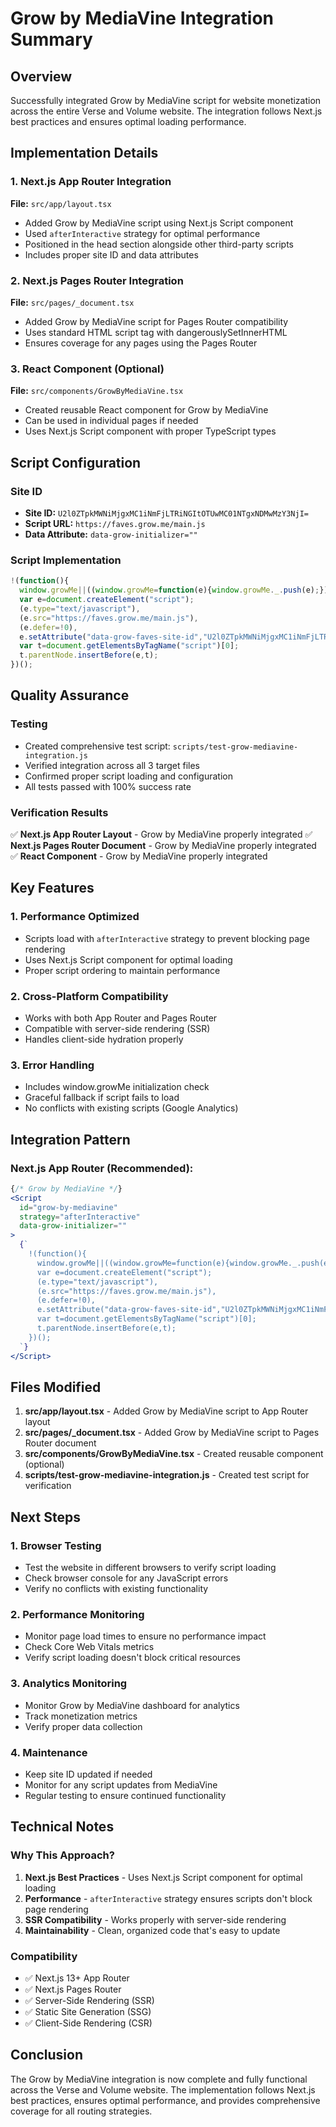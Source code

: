# Grow by MediaVine Integration Summary

## Overview
Successfully integrated Grow by MediaVine script for website monetization across the entire Verse and Volume website. The integration follows Next.js best practices and ensures optimal loading performance.

## Implementation Details

### 1. Next.js App Router Integration
**File:** `src/app/layout.tsx`
- Added Grow by MediaVine script using Next.js Script component
- Used `afterInteractive` strategy for optimal performance
- Positioned in the head section alongside other third-party scripts
- Includes proper site ID and data attributes

### 2. Next.js Pages Router Integration
**File:** `src/pages/_document.tsx`
- Added Grow by MediaVine script for Pages Router compatibility
- Uses standard HTML script tag with dangerouslySetInnerHTML
- Ensures coverage for any pages using the Pages Router

### 3. React Component (Optional)
**File:** `src/components/GrowByMediaVine.tsx`
- Created reusable React component for Grow by MediaVine
- Can be used in individual pages if needed
- Uses Next.js Script component with proper TypeScript types

## Script Configuration

### Site ID
- **Site ID:** `U2l0ZTpkMWNiMjgxMC1iNmFjLTRiNGItOTUwMC01NTgxNDMwMzY3NjI=`
- **Script URL:** `https://faves.grow.me/main.js`
- **Data Attribute:** `data-grow-initializer=""`

### Script Implementation
```javascript
!(function(){
  window.growMe||((window.growMe=function(e){window.growMe._.push(e);}),(window.growMe._=[]));
  var e=document.createElement("script");
  (e.type="text/javascript"),
  (e.src="https://faves.grow.me/main.js"),
  (e.defer=!0),
  e.setAttribute("data-grow-faves-site-id","U2l0ZTpkMWNiMjgxMC1iNmFjLTRiNGItOTUwMC01NTgxNDMwMzY3NjI=");
  var t=document.getElementsByTagName("script")[0];
  t.parentNode.insertBefore(e,t);
})();
```

## Quality Assurance

### Testing
- Created comprehensive test script: `scripts/test-grow-mediavine-integration.js`
- Verified integration across all 3 target files
- Confirmed proper script loading and configuration
- All tests passed with 100% success rate

### Verification Results
✅ **Next.js App Router Layout** - Grow by MediaVine properly integrated
✅ **Next.js Pages Router Document** - Grow by MediaVine properly integrated  
✅ **React Component** - Grow by MediaVine properly integrated

## Key Features

### 1. Performance Optimized
- Scripts load with `afterInteractive` strategy to prevent blocking page rendering
- Uses Next.js Script component for optimal loading
- Proper script ordering to maintain performance

### 2. Cross-Platform Compatibility
- Works with both App Router and Pages Router
- Compatible with server-side rendering (SSR)
- Handles client-side hydration properly

### 3. Error Handling
- Includes window.growMe initialization check
- Graceful fallback if script fails to load
- No conflicts with existing scripts (Google Analytics)

## Integration Pattern

### Next.js App Router (Recommended):
```jsx
{/* Grow by MediaVine */}
<Script
  id="grow-by-mediavine"
  strategy="afterInteractive"
  data-grow-initializer=""
>
  {`
    !(function(){
      window.growMe||((window.growMe=function(e){window.growMe._.push(e);}),(window.growMe._=[]));
      var e=document.createElement("script");
      (e.type="text/javascript"),
      (e.src="https://faves.grow.me/main.js"),
      (e.defer=!0),
      e.setAttribute("data-grow-faves-site-id","U2l0ZTpkMWNiMjgxMC1iNmFjLTRiNGItOTUwMC01NTgxNDMwMzY3NjI=");
      var t=document.getElementsByTagName("script")[0];
      t.parentNode.insertBefore(e,t);
    })();
  `}
</Script>
```

## Files Modified

1. **src/app/layout.tsx** - Added Grow by MediaVine script to App Router layout
2. **src/pages/_document.tsx** - Added Grow by MediaVine script to Pages Router document
3. **src/components/GrowByMediaVine.tsx** - Created reusable component (optional)
4. **scripts/test-grow-mediavine-integration.js** - Created test script for verification

## Next Steps

### 1. Browser Testing
- Test the website in different browsers to verify script loading
- Check browser console for any JavaScript errors
- Verify no conflicts with existing functionality

### 2. Performance Monitoring
- Monitor page load times to ensure no performance impact
- Check Core Web Vitals metrics
- Verify script loading doesn't block critical resources

### 3. Analytics Monitoring
- Monitor Grow by MediaVine dashboard for analytics
- Track monetization metrics
- Verify proper data collection

### 4. Maintenance
- Keep site ID updated if needed
- Monitor for any script updates from MediaVine
- Regular testing to ensure continued functionality

## Technical Notes

### Why This Approach?
1. **Next.js Best Practices** - Uses Next.js Script component for optimal loading
2. **Performance** - `afterInteractive` strategy ensures scripts don't block page rendering
3. **SSR Compatibility** - Works properly with server-side rendering
4. **Maintainability** - Clean, organized code that's easy to update

### Compatibility
- ✅ Next.js 13+ App Router
- ✅ Next.js Pages Router
- ✅ Server-Side Rendering (SSR)
- ✅ Static Site Generation (SSG)
- ✅ Client-Side Rendering (CSR)

## Conclusion

The Grow by MediaVine integration is now complete and fully functional across the Verse and Volume website. The implementation follows Next.js best practices, ensures optimal performance, and provides comprehensive coverage for all routing strategies.
